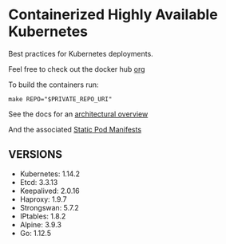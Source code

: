# Containerized Highly Available Kubernetes

Best practices for Kubernetes deployments.

Feel free to check out the docker hub [org](https://hub.docker.com/u/whisperos)

To build the containers run:

    make REPO="$PRIVATE_REPO_URI"

See the docs for an [architectural overview](https://github.com/WhisperOS/kubes/tree/master/docs)

And the associated [Static Pod Manifests](https://github.com/WhisperOS/kubes/blob/master/docs/kubeconfigs/manifest.yml)

## VERSIONS

  - Kubernetes: 1.14.2
  - Etcd:       3.3.13
  - Keepalived: 2.0.16
  - Haproxy:    1.9.7
  - Strongswan: 5.7.2
  - IPtables:   1.8.2
  - Alpine:     3.9.3
  - Go:         1.12.5
